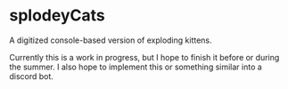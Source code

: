 # splodeyCats
A digitized console-based version of exploding kittens.

Currently this is a work in progress, but I hope to finish it before or during the summer. I also hope to implement this or something similar into a discord bot.
